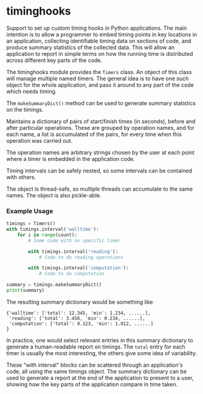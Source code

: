 # timinghooks
Support to set up custom timing hooks in Python applications. The main intention is to allow a programmer to embed timing points in key locations in an application, collecting identifiable timing data on sections of code, and produce summary statistics of the collected data. This will allow an application to report in simple terms on how the running time is distributed across different key parts of the code.

The timinghooks module provides the `Timers` class. An object of this class will manage multiple named timers. The general idea is to have one such object for the whole application, and pass it around to any part of the code which needs timing.

The `makeSummaryDict()` method can be used to generate summary statistics on the timings.

Maintains a dictionary of pairs of start/finish times (in seconds), before and after particular operations. These are grouped by operation names, and for each name, a list is accumulated of the pairs, for every time when this operation was carried out.

The operation names are arbitrary strings chosen by the user at each point where a timer is embedded in the application code.

Timing intervals can be safely nested, so some intervals can be contained with others.

The object is thread-safe, so multiple threads can accumulate to the same names. The object is also pickle-able.

### Example Usage
```python
timings = Timers()
with timings.interval('walltime'):
    for i in range(count):
        # Some code with no specific timer

        with timings.interval('reading'):
            # Code to do reading operations

        with timings.interval('computation'):
            # Code to do computation

summary = timings.makeSummaryDict()
print(summary)
```

The resulting summary dictionary would be something like
```
{'walltime': ['total': 12.345, 'min': 1.234, ......],
 'reading': ['total': 3.456, 'min': 0.234, ......],
 'computation': ['total': 9.123, 'min': 1.012, ......]
}
```
In practice, one would select relevant entries in this summary dictionary to generate a human-readable report on timings. The `total` entry for each timer is usually the most interesting, the others give some idea of variability.

These "with interval" blocks can be scattered through an application's code, all using the same timings object. The summary dictionary can be used to generate a report at the end of the application to present to a user, showing how the key parts of the application compare in time taken.
